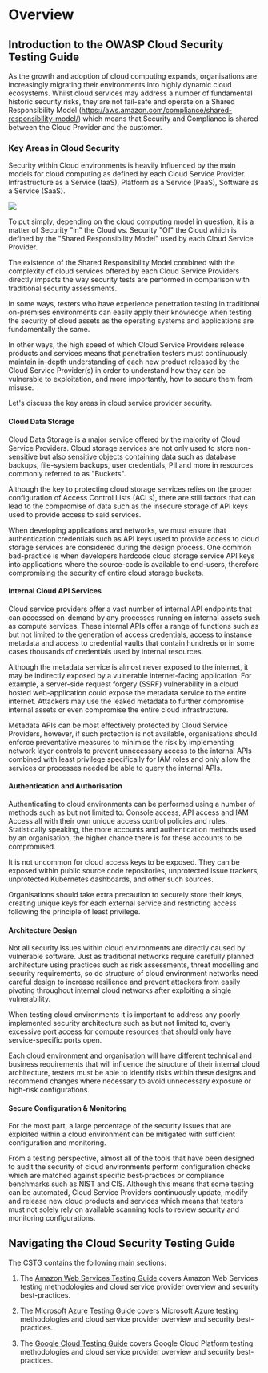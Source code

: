
# Overview

## Introduction to the OWASP Cloud Security Testing Guide

As the growth and adoption of cloud computing expands, organisations are increasingly migrating their environments into highly dynamic cloud ecosystems. Whilst cloud services may address a number of fundamental historic security risks, they are not fail-safe and operate on a Shared Responsibility Model (https://aws.amazon.com/compliance/shared-responsibility-model/) which means that Security and Compliance is shared between the Cloud Provider and the customer. 

### Key Areas in Cloud Security

Security within Cloud environments is heavily influenced by the main models for cloud computing as defined by each Cloud Service Provider.  Infrastructure as a Service (IaaS), Platform as a Service (PaaS), Software as a Service (SaaS). 

![](https://github.com/orlyjamie/Cloud-Testing-Guide/blob/master/cloud-model.jpg)

To put simply, depending on the cloud computing model in question, it is a matter of Security "in" the Cloud vs. Security "Of" the Cloud which is defined by the "Shared Responsibility Model" used by each Cloud Service Provider.

The existence of the Shared Responsibility Model combined with the complexity of cloud services offered by each Cloud Service Providers directly impacts the way security tests are performed in comparison with traditional security assessments. 

In some ways, testers who have experience penetration testing in traditional on-premises environments can easily apply their knowledge when testing the security of cloud assets as the operating systems and applications are fundamentally the same. 

In other ways, the high speed of which Cloud Service Providers release products and services means that penetration testers must continuously maintain in-depth understanding of each new product released by the Cloud Service Provider(s) in order to understand how they can be vulnerable to exploitation, and more importantly, how to secure them from misuse. 

Let's discuss the key areas in cloud service provider security.

#### Cloud Data Storage

Cloud Data Storage is a major service offered by the majority of Cloud Service Providers. Cloud storage services are not only used to store non-sensitive but also sensitive objects containing data such as database backups, file-system backups, user credentials, PII and more in resources commonly referred to as "Buckets".  

Although the key to protecting cloud storage services relies on the proper configuration of Access Control Lists (ACLs), there are still factors that can lead to the compromise of data such as the insecure storage of API keys used to provide access to said services. 

When developing applications and networks, we must ensure that authentication credentials such as API keys used to provide access to cloud storage services are considered during the design process. One common bad-practice is when developers hardcode cloud storage service API keys into applications where the source-code is available to end-users, therefore compromising the security of entire cloud storage buckets.

#### Internal Cloud API Services

Cloud service providers offer a vast number of internal API endpoints that can accessed on-demand by any processes running on internal assets such as compute services. These internal APIs offer a range of functions such as but not limited to the generation of access credentials, access to instance metadata and access to credential vaults that contain hundreds or in some cases thousands of credentials used by internal resources.

Although the metadata service is almost never exposed to the internet, it may be indirectly exposed by a vulnerable internet-facing application. For example, a server-side request forgery (SSRF) vulnerability in a cloud hosted web-application could expose the metadata service to the entire internet. Attackers may use the leaked metadata to further compromise internal assets or even compromise the entire cloud infrastructure.

Metadata APIs can be most effectively protected by Cloud Service Providers, however, if such protection is not available, organisations should enforce preventative measures to minimise the risk by implementing network layer controls to prevent unnecessary access to the internal APIs combined with least privilege specifically for IAM roles and only allow the services or processes needed be able to query the internal APIs. 

#### Authentication and Authorisation

Authenticating to cloud environments can be performed using a number of methods such as but not limited to: Console access, API access and IAM Access all with their own unique access control policies and rules. Statistically speaking, the more accounts and authentication methods used by an organisation, the higher chance there is for these accounts to be compromised. 

It is not uncommon for cloud access keys to be exposed. They can be exposed within public source code repositories, unprotected issue trackers, unprotected Kubernetes dashboards, and other such sources.

Organisations should take extra precaution to securely store their keys, creating unique keys for each external service and restricting access following the principle of least privilege.


#### Architecture Design 

Not all security issues within cloud environments are directly caused by vulnerable software. Just as traditional networks require carefully planned architecture using practices such as risk assessments, threat modelling and security requirements, so do structure of cloud environment networks need careful design to increase resilience and prevent attackers from easily pivoting throughout internal cloud networks after exploiting a single vulnerability. 

When testing cloud environments it is important to address any poorly implemented security architecture such as but not limited to, overly excessive port access for compute resources that should only have service-specific ports open. 

Each cloud environment and organisation will have different technical and business requirements that will influence the structure of their internal cloud architecture, testers must be able to identify risks within these designs and recommend changes where necessary to avoid unnecessary exposure or high-risk configurations. 

#### Secure Configuration & Monitoring

For the most part, a large percentage of the security issues that are exploited within a cloud environment can be mitigated with sufficient configuration and monitoring. 

From a testing perspective, almost all of the tools that have been designed to audit the security of cloud environments perform configuration checks which are matched against specific best-practices or compliance benchmarks such as NIST and CIS. Although this means that some testing can be automated, Cloud Service Providers continuously update, modify and release new cloud products and services which means that testers must not solely rely on available scanning tools to review security and monitoring configurations. 


## Navigating the Cloud Security Testing Guide

The CSTG contains the following main sections:

1. The [Amazon Web Services Testing Guide](0x04a-Mobile-App-Taxonomy.md) covers  Amazon Web Services testing methodologies and cloud service provider overview and security best-practices.

2. The [Microsoft Azure Testing Guide](0x05a-Platform-Overview.md) covers  Microsoft Azure testing methodologies and cloud service provider overview and security best-practices.

3. The [Google Cloud Testing Guide](0x06a-Platform-Overview.md) covers  Google Cloud Platform testing methodologies and cloud service provider overview and security best-practices.
